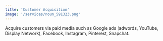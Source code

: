 ```yaml
---
title: 'Customer Acquisition'
image: '/services/noun_591323.png'
---
```


Acquire customers via paid media such as Google ads (adwords, YouTube, Display Network), Facebook, Instagram, Pinterest, Snapchat. 


